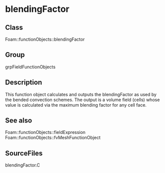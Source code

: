 # blendingFactor 
## Class
Foam::functionObjects::blendingFactor

## Group
grpFieldFunctionObjects

## Description
This function object calculates and outputs the blendingFactor as used by
the bended convection schemes.  The output is a volume field (cells) whose
value is calculated via the maximum blending factor for any cell face.

## See also
Foam::functionObjects::fieldExpression
Foam::functionObjects::fvMeshFunctionObject

## SourceFiles
blendingFactor.C

